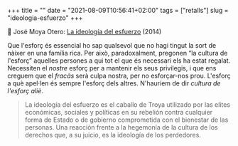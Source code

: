 +++
title = ""
date = "2021-08-09T10:56:41+02:00"
tags = ["retalls"]
slug = "ideologia-esfuerzo"
+++

📎 José Moya Otero: [La ideología del esfuerzo](https://elpais.com/sociedad/2014/01/12/actualidad/1389560466_742504.html) (2014)

Que l'esforç és essencial ho sap qualsevol que no hagi tingut la sort de nàixer en una família rica. Per això, paradoxalment, pregonen “la cultura de l'esforç” aquelles persones a qui tot el que és necessari els ha estat regalat. Necessiten el *nostre* esforç per a mantenir els seus privilegis, i que ens creguem que el *fracàs* serà culpa nostra, per no esforçar-nos prou. L'esforç a què apel·len és sempre l'esforç dels altres. N'hauríem de dir *cultura de l'esforç aliè*.

> La ideología del esfuerzo es el caballo de Troya utilizado por las elites económicas, sociales y políticas en su rebelión contra cualquier forma de Estado o de gobierno comprometida con el bienestar de las personas. Una reacción frente a la hegemonía de la cultura de los derechos que, a su juicio, es la ideología de los perdedores.